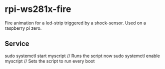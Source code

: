 # rpi-ws281x-fire
Fire animation for a led-strip triggered by a shock-sensor.
Used on a raspberry pi zero.

## Service
sudo systemctl start myscript    // Runs the script now
sudo systemctl enable myscript   // Sets the script to run every boot
